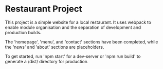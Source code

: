 # Restaurant Project

This project is a simple website for a local restaurant. It uses webpack to enable module organisation and the separation of development and production builds.

The 'homepage', 'menu', and 'contact' sections have been completed, while the 'news' and 'about' sections are placeholders.

To get started, run 'npm start' for a dev-server or 'npm run build' to generate a /dist/ directory for production.